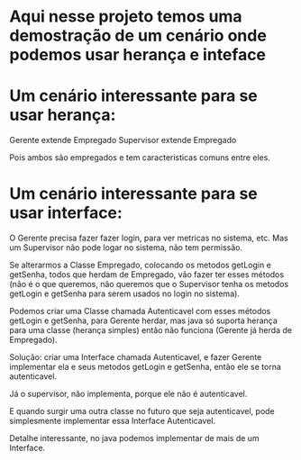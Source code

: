 
# Aqui nesse projeto temos uma demostração de um cenário onde podemos usar herança e inteface

# Um cenário interessante para se usar herança:
Gerente extende Empregado
Supervisor extende Empregado

Pois ambos são empregados e tem caracteristicas comuns entre eles.

# Um cenário interessante para se usar interface:

O Gerente precisa fazer fazer login, para ver metricas no sistema, etc.
Mas um Supervisor não pode logar no sistema, não tem permissão.

Se alterarmos a Classe Empregado, colocando os metodos getLogin e getSenha, todos que herdam de Empregado, vão fazer ter esses métodos (não é o que queremos, 
não queremos que o Supervisor tenha os metodos getLogin e getSenha para serem usados no login no sistema).

Podemos criar uma Classe chamada Autenticavel com esses métodos getLogin e getSenha, para Gerente herdar, mas java só suporta herança para uma classe (herança simples) então não funciona (Gerente já herda de Empregado).

Solução: criar uma Interface chamada Autenticavel, e fazer Gerente implementar ela e seus metodos getLogin e getSenha, então ele se torna autenticavel.

Já o supervisor, não implementa, porque ele não é autenticavel.

E quando surgir uma outra classe no futuro que seja autenticavel, pode simplesmente implementar essa Interface Autenticavel.

Detalhe interessante, no java podemos implementar de mais de um Interface.
